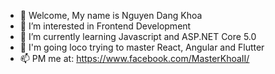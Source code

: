 - 👋 Welcome, My name is Nguyen Dang Khoa
- 👀 I’m interested in Frontend Development
- 🌱 I’m currently learning Javascript and ASP.NET Core 5.0
- 💞️ I'm going loco trying to master React, Angular and Flutter
- 📫 PM me at: https://www.facebook.com/MasterKhoaII/

